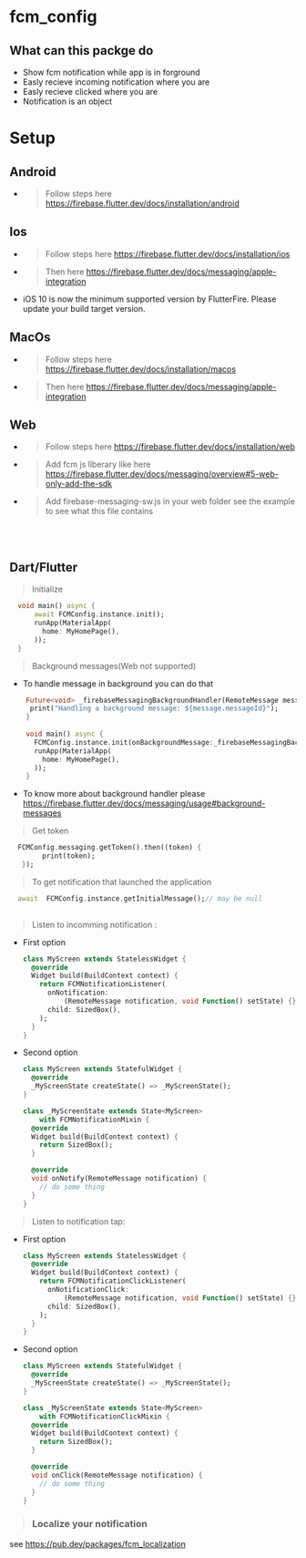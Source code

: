 # fcm_config



## What can this  packge do
- Show fcm notification while app is in forground
- Easly recieve incoming notification where you are
- Easly recieve clicked  where you are
- Notification is an object

# Setup
## Android
- > Follow steps here https://firebase.flutter.dev/docs/installation/android

## Ios
- > Follow steps here https://firebase.flutter.dev/docs/installation/ios
- > Then  here https://firebase.flutter.dev/docs/messaging/apple-integration
- iOS 10 is now the minimum supported version by FlutterFire. Please update your build target version.
  
## MacOs
- > Follow steps here https://firebase.flutter.dev/docs/installation/macos
- > Then  here https://firebase.flutter.dev/docs/messaging/apple-integration

## Web
- > Follow steps here https://firebase.flutter.dev/docs/installation/web
- > Add fcm js liberary like here https://firebase.flutter.dev/docs/messaging/overview#5-web-only-add-the-sdk
- > Add firebase-messaging-sw.js in your web folder see the example to see what this file contains

<br/>
<br/>

## Dart/Flutter

> Initialize
```dart
  void main() async {
      await FCMConfig.instance.init();
      runApp(MaterialApp(
        home: MyHomePage(),
      ));
  }

```
> Background messages(Web not supported)

- To handle message in background you can do that

```dart
    Future<void> _firebaseMessagingBackgroundHandler(RemoteMessage message) async {
     print("Handling a background message: ${message.messageId}");
    }
      
    void main() async {
      FCMConfig.instance.init(onBackgroundMessage:_firebaseMessagingBackgroundHandler);
      runApp(MaterialApp(
        home: MyHomePage(),
      ));
    }
```
- To know more about background handler please https://firebase.flutter.dev/docs/messaging/usage#background-messages

> Get token
```dart
  FCMConfig.messaging.getToken().then((token) {
        print(token);
   });
 ```
>To get notification that launched the application 
```dart
  await  FCMConfig.instance.getInitialMessage();// may be null
 
```

> Listen to incomming notification :
-  First option
   ```dart
   class MyScreen extends StatelessWidget {
     @override
     Widget build(BuildContext context) {
       return FCMNotificationListener(
         onNotification:
             (RemoteMessage notification, void Function() setState) {},
         child: SizedBox(),
       );
     }
   }
   ```
- Second option

   ```dart
   class MyScreen extends StatefulWidget {
     @override
     _MyScreenState createState() => _MyScreenState();
   }
   
   class _MyScreenState extends State<MyScreen>
       with FCMNotificationMixin {
     @override
     Widget build(BuildContext context) {
       return SizedBox();
     }
   
     @override
     void onNotify(RemoteMessage notification) {
       // do some thing
     }
   }
   
   ```


> Listen to notification tap:
-  First option
   ```dart
   class MyScreen extends StatelessWidget {
     @override
     Widget build(BuildContext context) {
       return FCMNotificationClickListener(
         onNotificationClick:
             (RemoteMessage notification, void Function() setState) {},
         child: SizedBox(),
       );
     }
   }
   ```
- Second option

   ```dart
   class MyScreen extends StatefulWidget {
     @override
     _MyScreenState createState() => _MyScreenState();
   }
   
   class _MyScreenState extends State<MyScreen>
       with FCMNotificationClickMixin {
     @override
     Widget build(BuildContext context) {
       return SizedBox();
     }
   
     @override
     void onClick(RemoteMessage notification) {
       // do some thing
     }
   }
   
   ```


> ### Localize your notification
 see  https://pub.dev/packages/fcm_localization